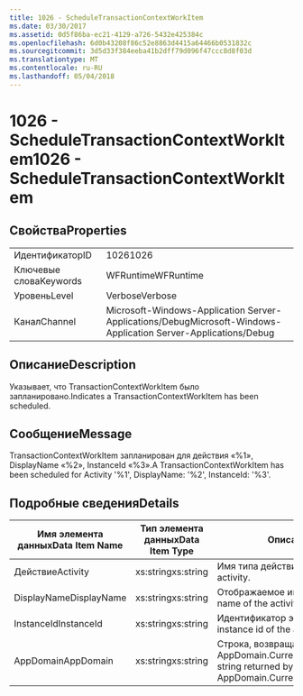 ```yaml
---
title: 1026 - ScheduleTransactionContextWorkItem
ms.date: 03/30/2017
ms.assetid: 0d5f86ba-ec21-4129-a726-5432e425384c
ms.openlocfilehash: 6d0b43208f86c52e8863d4415a64466b0531832c
ms.sourcegitcommit: 3d5d33f384eeba41b2dff79d096f47ccc8d8f03d
ms.translationtype: MT
ms.contentlocale: ru-RU
ms.lasthandoff: 05/04/2018
---
```

# <a name="1026---scheduletransactioncontextworkitem"></a><span data-ttu-id="56be9-102">1026 - ScheduleTransactionContextWorkItem</span><span class="sxs-lookup"><span data-stu-id="56be9-102">1026 - ScheduleTransactionContextWorkItem</span></span>
## <a name="properties"></a><span data-ttu-id="56be9-103">Свойства</span><span class="sxs-lookup"><span data-stu-id="56be9-103">Properties</span></span>  
  
|||  
|-|-|  
|<span data-ttu-id="56be9-104">Идентификатор</span><span class="sxs-lookup"><span data-stu-id="56be9-104">ID</span></span>|<span data-ttu-id="56be9-105">1026</span><span class="sxs-lookup"><span data-stu-id="56be9-105">1026</span></span>|  
|<span data-ttu-id="56be9-106">Ключевые слова</span><span class="sxs-lookup"><span data-stu-id="56be9-106">Keywords</span></span>|<span data-ttu-id="56be9-107">WFRuntime</span><span class="sxs-lookup"><span data-stu-id="56be9-107">WFRuntime</span></span>|  
|<span data-ttu-id="56be9-108">Уровень</span><span class="sxs-lookup"><span data-stu-id="56be9-108">Level</span></span>|<span data-ttu-id="56be9-109">Verbose</span><span class="sxs-lookup"><span data-stu-id="56be9-109">Verbose</span></span>|  
|<span data-ttu-id="56be9-110">Канал</span><span class="sxs-lookup"><span data-stu-id="56be9-110">Channel</span></span>|<span data-ttu-id="56be9-111">Microsoft-Windows-Application Server-Applications/Debug</span><span class="sxs-lookup"><span data-stu-id="56be9-111">Microsoft-Windows-Application Server-Applications/Debug</span></span>|  
  
## <a name="description"></a><span data-ttu-id="56be9-112">Описание</span><span class="sxs-lookup"><span data-stu-id="56be9-112">Description</span></span>  
 <span data-ttu-id="56be9-113">Указывает, что TransactionContextWorkItem было запланировано.</span><span class="sxs-lookup"><span data-stu-id="56be9-113">Indicates a TransactionContextWorkItem has been scheduled.</span></span>  
  
## <a name="message"></a><span data-ttu-id="56be9-114">Сообщение</span><span class="sxs-lookup"><span data-stu-id="56be9-114">Message</span></span>  
 <span data-ttu-id="56be9-115">TransactionContextWorkItem запланирован для действия «%1», DisplayName «%2», InstanceId «%3».</span><span class="sxs-lookup"><span data-stu-id="56be9-115">A TransactionContextWorkItem has been scheduled for Activity '%1', DisplayName: '%2', InstanceId: '%3'.</span></span>  
  
## <a name="details"></a><span data-ttu-id="56be9-116">Подробные сведения</span><span class="sxs-lookup"><span data-stu-id="56be9-116">Details</span></span>  
  
|<span data-ttu-id="56be9-117">Имя элемента данных</span><span class="sxs-lookup"><span data-stu-id="56be9-117">Data Item Name</span></span>|<span data-ttu-id="56be9-118">Тип элемента данных</span><span class="sxs-lookup"><span data-stu-id="56be9-118">Data Item Type</span></span>|<span data-ttu-id="56be9-119">Описание</span><span class="sxs-lookup"><span data-stu-id="56be9-119">Description</span></span>|  
|--------------------|--------------------|-----------------|  
|<span data-ttu-id="56be9-120">Действие</span><span class="sxs-lookup"><span data-stu-id="56be9-120">Activity</span></span>|<span data-ttu-id="56be9-121">xs:string</span><span class="sxs-lookup"><span data-stu-id="56be9-121">xs:string</span></span>|<span data-ttu-id="56be9-122">Имя типа действия.</span><span class="sxs-lookup"><span data-stu-id="56be9-122">The type name of the activity.</span></span>|  
|<span data-ttu-id="56be9-123">DisplayName</span><span class="sxs-lookup"><span data-stu-id="56be9-123">DisplayName</span></span>|<span data-ttu-id="56be9-124">xs:string</span><span class="sxs-lookup"><span data-stu-id="56be9-124">xs:string</span></span>|<span data-ttu-id="56be9-125">Отображаемое имя действия.</span><span class="sxs-lookup"><span data-stu-id="56be9-125">The display name of the activity.</span></span>|  
|<span data-ttu-id="56be9-126">InstanceId</span><span class="sxs-lookup"><span data-stu-id="56be9-126">InstanceId</span></span>|<span data-ttu-id="56be9-127">xs:string</span><span class="sxs-lookup"><span data-stu-id="56be9-127">xs:string</span></span>|<span data-ttu-id="56be9-128">Идентификатор экземпляра действия.</span><span class="sxs-lookup"><span data-stu-id="56be9-128">The instance id of the activity.</span></span>|  
|<span data-ttu-id="56be9-129">AppDomain</span><span class="sxs-lookup"><span data-stu-id="56be9-129">AppDomain</span></span>|<span data-ttu-id="56be9-130">xs:string</span><span class="sxs-lookup"><span data-stu-id="56be9-130">xs:string</span></span>|<span data-ttu-id="56be9-131">Строка, возвращаемая AppDomain.CurrentDomain.FriendlyName.</span><span class="sxs-lookup"><span data-stu-id="56be9-131">The string returned by AppDomain.CurrentDomain.FriendlyName.</span></span>|
